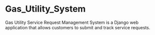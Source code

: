 # Gas_Utility_System
Gas Utility Service Request Management System is a Django web application that allows customers to submit and track service requests. 
